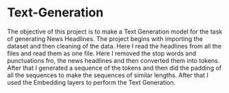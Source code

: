 # Text-Generation

The objective of this project is to make a Text Generation model for the task of generating News Headlines.
The project begins with importing the dataset and then cleaning of the data. Here I read the headlines from all the files and read them as one file.
Here I removed the stop words and punctuations fro, the news headlines and then converted them
into tokens.
After that I generated a sequence of the tokens and then did the padding of all the sequences to make the sequences of similar lengths.
After that I used the Embedding layers to perform the Text Generation.
